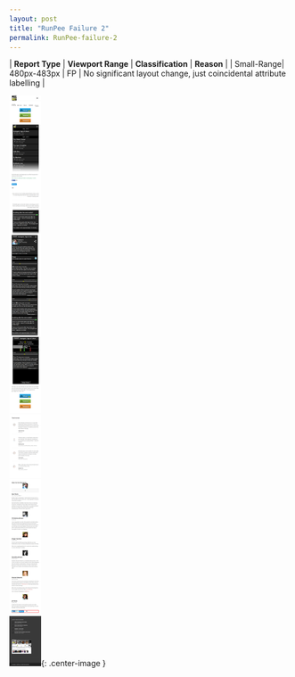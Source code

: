 ```yaml
---
layout: post
title: "RunPee Failure 2"
permalink: RunPee-failure-2
---
```

| **Report Type** | **Viewport Range** | **Classification** | **Reason** |
| Small-Range| 480px-483px | FP | No significant layout change, just coincidental attribute labelling | 

![Screenshot of the fault](assets/images/RunPee/fault2/smallrangeWidth481.png){: .center-image }